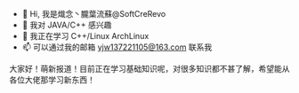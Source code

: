 - 👋 Hi, 我是熾念丶朧葉流蘇@SoftCreRevo
- 👀 我对 JAVA/C++ 感兴趣
- 🌱 我正在学习 C++/Linux ArchLinux
- 📫 可以通过我的邮箱 yjw137221105@163.com 联系我
  
大家好！萌新报道！目前正在学习基础知识呢，对很多知识都不甚了解，希望能从各位大佬那学习新东西！
